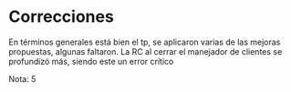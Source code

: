 # Correcciones

En términos generales está bien el tp, se aplicaron varias de las mejoras propuestas, algunas faltaron.
La RC al cerrar el manejador de clientes se profundizó más, siendo este un error crítico

Nota: 5
